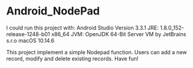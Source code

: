# Android_NodePad

I could run this project with:
Android Studio Version 3.3.1
JRE: 1.8.0_152-release-1248-b01 x86_64
JVM: OpenJDK 64-Bit Server VM by JetBrains s.r.o
macOS 10.14.6

This project implement a simple Nodepad function. Users can add a new record, modify and delete existing records.
Have fun!
 



